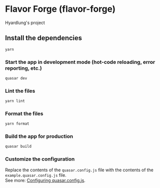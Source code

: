 # Flavor Forge (flavor-forge)

Hyardlung's project

## Install the dependencies
```bash
yarn
```

### Start the app in development mode (hot-code reloading, error reporting, etc.)
```bash
quasar dev
```


### Lint the files
```bash
yarn lint
```


### Format the files
```bash
yarn format
```



### Build the app for production
```bash
quasar build
```

### Customize the configuration
Replace the contents of the `quasar.config.js` file with the contents of the `example.quasar.config.js` file.  
See more: [Configuring quasar.config.js](https://v2.quasar.dev/quasar-cli-vite/quasar-config-js).
